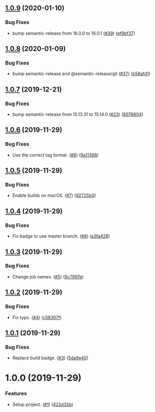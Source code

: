 ## [1.0.9](https://github.com/thenativeweb/semantic-release-configuration/compare/1.0.8...1.0.9) (2020-01-10)


### Bug Fixes

* bump semantic-release from 16.0.0 to 16.0.1 ([#39](https://github.com/thenativeweb/semantic-release-configuration/issues/39)) ([ef9bf37](https://github.com/thenativeweb/semantic-release-configuration/commit/ef9bf3748771ebd2149cc1d7fcf9ba65b96155fe))

## [1.0.8](https://github.com/thenativeweb/semantic-release-configuration/compare/1.0.7...1.0.8) (2020-01-09)


### Bug Fixes

* bump semantic-release and @semantic-release/git ([#37](https://github.com/thenativeweb/semantic-release-configuration/issues/37)) ([b58afd1](https://github.com/thenativeweb/semantic-release-configuration/commit/b58afd10e9bbed60b2e1ad2c79fcfefc57ffd3a5))

## [1.0.7](https://github.com/thenativeweb/semantic-release-configuration/compare/1.0.6...1.0.7) (2019-12-21)


### Bug Fixes

* bump semantic-release from 15.13.31 to 15.14.0 ([#23](https://github.com/thenativeweb/semantic-release-configuration/issues/23)) ([8076804](https://github.com/thenativeweb/semantic-release-configuration/commit/8076804fba95d4d35110a4c20a4aa1387fe2c400))

## [1.0.6](https://github.com/thenativeweb/semantic-release-configuration/compare/v1.0.5...1.0.6) (2019-11-29)


### Bug Fixes

* Use the correct tag format. ([#8](https://github.com/thenativeweb/semantic-release-configuration/issues/8)) ([9a11388](https://github.com/thenativeweb/semantic-release-configuration/commit/9a11388026f5770d2b1caab82964fbc333694547))

## [1.0.5](https://github.com/thenativeweb/semantic-release-configuration/compare/v1.0.4...v1.0.5) (2019-11-29)


### Bug Fixes

* Enable builds on macOS. ([#7](https://github.com/thenativeweb/semantic-release-configuration/issues/7)) ([92725b0](https://github.com/thenativeweb/semantic-release-configuration/commit/92725b0f2ebaeaf48abe3539fb34bc73953881a9))

## [1.0.4](https://github.com/thenativeweb/semantic-release-configuration/compare/v1.0.3...v1.0.4) (2019-11-29)


### Bug Fixes

* Fix badge to use master branch. ([#6](https://github.com/thenativeweb/semantic-release-configuration/issues/6)) ([a3fa428](https://github.com/thenativeweb/semantic-release-configuration/commit/a3fa42843f37537cd69a9744ef6ca9038931662c))

## [1.0.3](https://github.com/thenativeweb/semantic-release-configuration/compare/v1.0.2...v1.0.3) (2019-11-29)


### Bug Fixes

* Change job names. ([#5](https://github.com/thenativeweb/semantic-release-configuration/issues/5)) ([9c7997e](https://github.com/thenativeweb/semantic-release-configuration/commit/9c7997edb6bcdb97dffaa131b787e06f593a6e5e))

## [1.0.2](https://github.com/thenativeweb/semantic-release-configuration/compare/v1.0.1...v1.0.2) (2019-11-29)


### Bug Fixes

* Fix typo. ([#4](https://github.com/thenativeweb/semantic-release-configuration/issues/4)) ([c58307f](https://github.com/thenativeweb/semantic-release-configuration/commit/c58307f45f3e70791860e65fffb93bf39dbe6701))

## [1.0.1](https://github.com/thenativeweb/semantic-release-configuration/compare/v1.0.0...v1.0.1) (2019-11-29)


### Bug Fixes

* Replace build badge. ([#3](https://github.com/thenativeweb/semantic-release-configuration/issues/3)) ([5da9e40](https://github.com/thenativeweb/semantic-release-configuration/commit/5da9e40f6a1165c9910c90da564f30664eeef0b7))

# 1.0.0 (2019-11-29)


### Features

* Setup project. ([#1](https://github.com/thenativeweb/semantic-release-configuration/issues/1)) ([422d32b](https://github.com/thenativeweb/semantic-release-configuration/commit/422d32ba917d3b0c3a1c9b88d00a067ea771a298))
